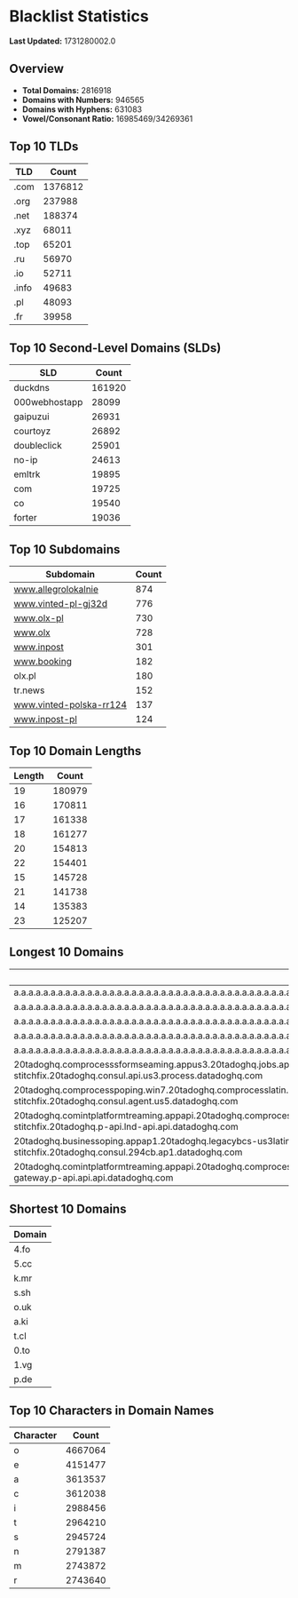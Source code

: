 # Blacklist Statistics

**Last Updated:** 1731280002.0

## Overview
- **Total Domains:** 2816918
- **Domains with Numbers:** 946565
- **Domains with Hyphens:** 631083
- **Vowel/Consonant Ratio:** 16985469/34269361

## Top 10 TLDs
| TLD | Count |
| --- | ----- |
| .com | 1376812 |
| .org | 237988 |
| .net | 188374 |
| .xyz | 68011 |
| .top | 65201 |
| .ru | 56970 |
| .io | 52711 |
| .info | 49683 |
| .pl | 48093 |
| .fr | 39958 |

## Top 10 Second-Level Domains (SLDs)
| SLD | Count |
| --- | ----- |
| duckdns | 161920 |
| 000webhostapp | 28099 |
| gaipuzui | 26931 |
| courtoyz | 26892 |
| doubleclick | 25901 |
| no-ip | 24613 |
| emltrk | 19895 |
| com | 19725 |
| co | 19540 |
| forter | 19036 |

## Top 10 Subdomains
| Subdomain | Count |
| --------- | ----- |
| www.allegrolokalnie | 874 |
| www.vinted-pl-gj32d | 776 |
| www.olx-pl | 730 |
| www.olx | 728 |
| www.inpost | 301 |
| www.booking | 182 |
| olx.pl | 180 |
| tr.news | 152 |
| www.vinted-polska-rr124 | 137 |
| www.inpost-pl | 124 |

## Top 10 Domain Lengths
| Length | Count |
| ------ | ----- |
| 19 | 180979 |
| 16 | 170811 |
| 17 | 161338 |
| 18 | 161277 |
| 20 | 154813 |
| 22 | 154401 |
| 15 | 145728 |
| 21 | 141738 |
| 14 | 135383 |
| 23 | 125207 |

## Longest 10 Domains
| Domain |
| ------ |
| a.a.a.a.a.a.a.a.a.a.a.a.a.a.a.a.a.a.a.a.a.a.a.a.a.a.a.a.a.a.a.a.a.a.a.a.a.a.a.a.a.a.a.a.a.a.a.a.a.a.a.a.a.a.a.a.a.a.a.a.a.a.a.a.a.a.a.a.a.a.a.a.a.a.a.a.a.a.a.a.a.a.a.a.a.a.a.a.a.a.a.a.a.a.a.a.a.a.a.a.a.a.a.a.a.a.a.a.a.a.a.a.a.a.a.a.a.a.a.myniceposts.com |
| a.a.a.a.a.a.a.a.a.a.a.a.a.a.a.a.a.a.a.a.a.a.a.a.a.a.a.a.a.a.a.a.a.a.a.a.a.a.a.a.a.a.a.a.a.a.a.a.a.a.a.a.a.a.a.a.a.a.a.a.a.a.a.a.a.a.a.a.a.a.a.a.a.a.a.a.a.a.a.a.a.a.a.a.a.a.a.a.a.a.a.a.a.a.a.a.a.a.a.a.a.a.a.a.a.a.a.a.a.a.a.a.a.a.a.a.a.a.myniceposts.com |
| a.a.a.a.a.a.a.a.a.a.a.a.a.a.a.a.a.a.a.a.a.a.a.a.a.a.a.a.a.a.a.a.a.a.a.a.a.a.a.a.a.a.a.a.a.a.a.a.a.a.a.a.a.a.a.a.a.a.a.a.a.a.a.a.a.a.a.a.a.a.a.a.a.a.a.a.a.a.a.a.a.a.a.a.a.a.a.a.a.a.a.a.a.a.a.a.a.a.a.a.a.a.a.a.a.a.a.a.a.a.a.a.a.a.a.a.a.myniceposts.com |
| a.a.a.a.a.a.a.a.a.a.a.a.a.a.a.a.a.a.a.a.a.a.a.a.a.a.a.a.a.a.a.a.a.a.a.a.a.a.a.a.a.a.a.a.a.a.a.a.a.a.a.a.a.a.a.a.a.a.a.a.a.a.a.a.a.a.a.a.a.a.a.a.a.a.a.a.a.a.a.a.a.a.a.a.a.a.a.a.a.a.a.a.a.a.a.a.a.a.a.a.a.a.a.a.a.a.a.a.a.a.a.a.a.a.a.a.myniceposts.com |
| a.a.a.a.a.a.a.a.a.a.a.a.a.a.a.a.a.a.a.a.a.a.a.a.a.a.a.a.a.a.a.a.a.a.a.a.a.a.a.a.a.a.a.a.a.a.a.a.a.a.a.a.a.a.a.a.a.a.a.a.a.a.a.a.a.a.a.a.a.a.a.a.a.a.a.a.a.a.a.a.a.a.a.a.a.a.a.a.a.a.a.a.a.a.a.a.a.a.a.a.a.a.a.a.a.a.a.a.a.a.a.a.a.a.a.myniceposts.com |
| 20tadoghq.comprocesssformseaming.appus3.20tadoghq.jobs.api.us3.20tadoghq.comproclient.us3.20tadoghq.usage-comprocessbeta-p44s.us3.20tadoghq.comproductclan-vonus.q.20tadoghq.comproductclan-stitchfix.20tadoghq.consul.api.us3.process.datadoghq.com |
| 20tadoghq.comprocesspoping.win7.20tadoghq.comprocesslatin.agent.us5.20tadoghq.0-13-9-app.us5.20tadoghq.usage-ap1us3pcomproclient-urls.us5.20tadoghq.helm-20tadoghq-iress.20tadoghq.helm-20tadoghq-stitchfix.20tadoghq.consul.agent.us5.datadoghq.com |
| 20tadoghq.comintplatformtreaming.appapi.20tadoghq.comprocesslatin.api.api.20tadoghq.nautilusll-sandbox.api.20tadoghq.usage-aptsrofiles.api.20tadoghq.comproduction-iress.20tadoghq.comproduction-stitchfix.20tadoghq.p-api.lnd-api.api.datadoghq.com |
| 20tadoghq.businessoping.appap1.20tadoghq.legacybcs-us3latin.294cb.ap1.20tadoghq.0-13-9-app.ap1.20tadoghq.usage-legacybcs-us3beta-urls.ap1.20tadoghq.helm-20tadoghq-iress.20tadoghq.helm-20tadoghq-stitchfix.20tadoghq.consul.294cb.ap1.datadoghq.com |
| 20tadoghq.comintplatformtreaming.appapi.20tadoghq.comprocesslatin.api.api.20tadoghq.nautilusll-sandbox.api.20tadoghq.usage-aptsrofiles.api.20tadoghq.comproduction-iress.20tadoghq.comproduction-stitchfix.slack-gateway.p-api.api.api.datadoghq.com |

## Shortest 10 Domains
| Domain |
| ------ |
| 4.fo |
| 5.cc |
| k.mr |
| s.sh |
| o.uk |
| a.ki |
| t.cl |
| 0.to |
| 1.vg |
| p.de |

## Top 10 Characters in Domain Names
| Character | Count |
| --------- | ----- |
| o | 4667064 |
| e | 4151477 |
| a | 3613537 |
| c | 3612038 |
| i | 2988456 |
| t | 2964210 |
| s | 2945724 |
| n | 2791387 |
| m | 2743872 |
| r | 2743640 |
